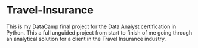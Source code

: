 # Travel-Insurance

This is my DataCamp final project for the Data Analyst certification in Python. This a full unguided project from start to finish of me going through an analytical solution for a client in the Travel Insurance industry. 
